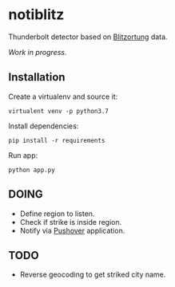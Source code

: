 # notiblitz

Thunderbolt detector based on [Blitzortung](http://blitzortung.org) data.

_Work in progress._

## Installation

Create a virtualenv and source it:

```
virtualent venv -p python3.7
```

Install dependencies:

```
pip install -r requirements
```

Run app:

```
python app.py
```

## DOING

- Define region to listen.
- Check if strike is inside region.
- Notify via [Pushover](https://pushover.net/) application.

## TODO

- Reverse geocoding to get striked city name.
